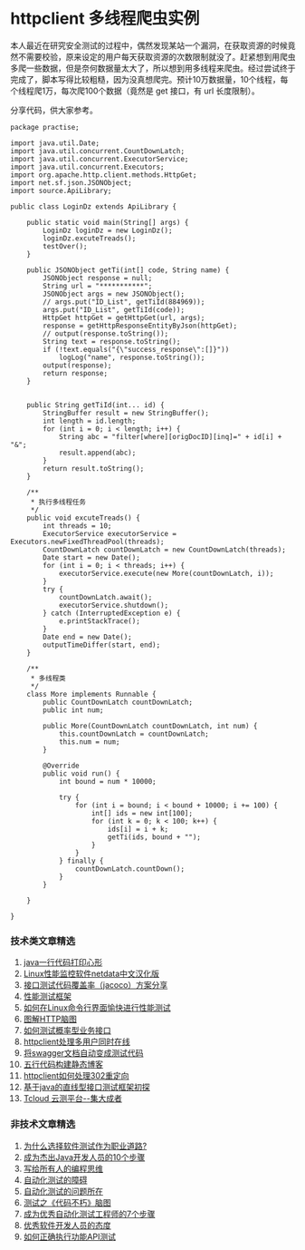 # httpclient 多线程爬虫实例

本人最近在研究安全测试的过程中，偶然发现某站一个漏洞，在获取资源的时候竟然不需要校验，原来设定的用户每天获取资源的次数限制就没了。赶紧想到用爬虫多爬一些数据，但是奈何数据量太大了，所以想到用多线程来爬虫。经过尝试终于完成了，脚本写得比较粗糙，因为没真想爬完。预计10万数据量，10个线程，每个线程爬1万，每次爬100个数据（竟然是 get 接口，有 url 长度限制）。

分享代码，供大家参考。

```
package practise;
 
import java.util.Date;
import java.util.concurrent.CountDownLatch;
import java.util.concurrent.ExecutorService;
import java.util.concurrent.Executors;
import org.apache.http.client.methods.HttpGet;
import net.sf.json.JSONObject;
import source.ApiLibrary;
 
public class LoginDz extends ApiLibrary {
 
	public static void main(String[] args) {
		LoginDz loginDz = new LoginDz();
		loginDz.excuteTreads();
		testOver();
	}
 
	public JSONObject getTi(int[] code, String name) {
		JSONObject response = null;
		String url = "***********";
		JSONObject args = new JSONObject();
		// args.put("ID_List", getTiId(884969));
		args.put("ID_List", getTiId(code));
		HttpGet httpGet = getHttpGet(url, args);
		response = getHttpResponseEntityByJson(httpGet);
		// output(response.toString());
		String text = response.toString();
		if (!text.equals("{\"success_response\":[]}"))
			logLog("name", response.toString());
		output(response);
		return response;
	}
 
 
	public String getTiId(int... id) {
		StringBuffer result = new StringBuffer();
		int length = id.length;
		for (int i = 0; i < length; i++) {
			String abc = "filter[where][origDocID][inq]=" + id[i] + "&";
			result.append(abc);
		}
		return result.toString();
	}
 
	/**
	 * 执行多线程任务
	 */
	public void excuteTreads() {
		int threads = 10;
		ExecutorService executorService = Executors.newFixedThreadPool(threads);
		CountDownLatch countDownLatch = new CountDownLatch(threads);
		Date start = new Date();
		for (int i = 0; i < threads; i++) {
			executorService.execute(new More(countDownLatch, i));
		}
		try {
			countDownLatch.await();
			executorService.shutdown();
		} catch (InterruptedException e) {
			e.printStackTrace();
		}
		Date end = new Date();
		outputTimeDiffer(start, end);
	}
 
	/**
	 * 多线程类
	 */
	class More implements Runnable {
		public CountDownLatch countDownLatch;
		public int num;
 
		public More(CountDownLatch countDownLatch, int num) {
			this.countDownLatch = countDownLatch;
			this.num = num;
		}
 
		@Override
		public void run() {
			int bound = num * 10000;
 
			try {
				for (int i = bound; i < bound + 10000; i += 100) {
					int[] ids = new int[100];
					for (int k = 0; k < 100; k++) {
						ids[i] = i + k;
						getTi(ids, bound + "");
					}
				}
			} finally {
				countDownLatch.countDown();
			}
		}
 
	}
 
}
```

 ### 技术类文章精选

1. [java一行代码打印心形](https://mp.weixin.qq.com/s/QPSryoSbViVURpSa9QXtpg)
2. [Linux性能监控软件netdata中文汉化版](https://mp.weixin.qq.com/s/fdXtK-5WwKnxjLZdyg6-nA)
3. [接口测试代码覆盖率（jacoco）方案分享](https://mp.weixin.qq.com/s/D73Sq6NLjeRKN8aCpGLOjQ)
4. [性能测试框架](https://mp.weixin.qq.com/s/3_09j7-5ex35u30HQRyWug)
5. [如何在Linux命令行界面愉快进行性能测试](https://mp.weixin.qq.com/s/fwGqBe1SpA2V0lPfAOd04Q)
6. [图解HTTP脑图](https://mp.weixin.qq.com/s/100Vm8FVEuXs0x6rDGTipw)
7. [如何测试概率型业务接口](https://mp.weixin.qq.com/s/kUVffhjae3eYivrGqo6ZMg)
8. [httpclient处理多用户同时在线](https://mp.weixin.qq.com/s/Nuc30Fwy6-Qyr-Pc65t1_g)
9. [将swagger文档自动变成测试代码](https://mp.weixin.qq.com/s/SY8mVenj0zMe5b47GS9VSQ)
10. [五行代码构建静态博客](https://mp.weixin.qq.com/s/hZnimJOg5OqxRSDyFvuiiQ)
11. [httpclient如何处理302重定向](https://mp.weixin.qq.com/s/vg354AjPKhIZsnSu4GZjZg)
12. [基于java的直线型接口测试框架初探](https://mp.weixin.qq.com/s/xhg4exdb1G18-nG5E7exkQ)
13. [Tcloud 云测平台--集大成者](https://mp.weixin.qq.com/s/29sEO39_NyDiJr-kY5ufdw)


### 非技术文章精选
1. [为什么选择软件测试作为职业道路?](https://mp.weixin.qq.com/s/o83wYvFUvy17kBPLDO609A)
2. [成为杰出Java开发人员的10个步骤](https://mp.weixin.qq.com/s/UCNOTSzzvTXwiUX6xpVlyA)
3. [写给所有人的编程思维](https://mp.weixin.qq.com/s/Oj33UCnYfbUgzsBzEm2GPQ)
4. [自动化测试的障碍](https://mp.weixin.qq.com/s/ZIV7uJp7DzVoKhWOh6lvRg)
5. [自动化测试的问题所在](https://mp.weixin.qq.com/s/BhvD7BnkBU8hDBsGUWok6g)
6. [测试之《代码不朽》脑图](https://mp.weixin.qq.com/s/2aGLK3knUiiSoex-kmi0GA)
7. [成为优秀自动化测试工程师的7个步骤](https://mp.weixin.qq.com/s/wdw1l4AZnPpdPBZZueCcnw)
8. [优秀软件开发人员的态度](https://mp.weixin.qq.com/s/0uEEeFaR27aTlyp-sm61bA)
9. [如何正确执行功能API测试](https://mp.weixin.qq.com/s/aeGx5O_jK_iTD9KUtylWmA)
